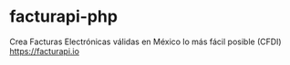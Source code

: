 # facturapi-php
 Crea Facturas Electrónicas válidas en México lo más fácil posible (CFDI) https://facturapi.io
